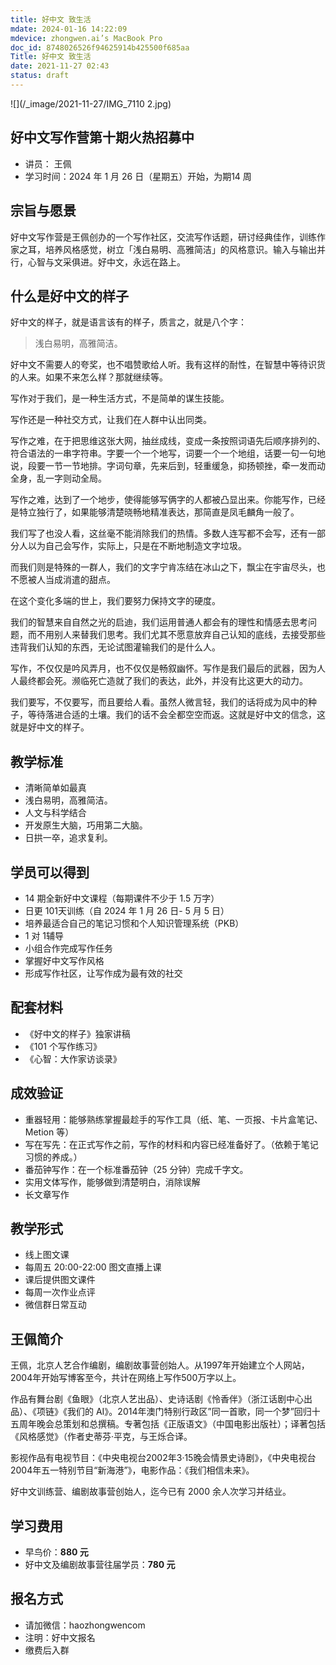 ```yaml
---
title: 好中文 致生活
mdate: 2024-01-16 14:22:09
mdevice: zhongwen.ai’s MacBook Pro
doc_id: 8748026526f94625914b425500f685aa
Title: 好中文 致生活
date: 2021-11-27 02:43
status: draft
---
```


![](/_image/2021-11-27/IMG_7110 2.jpg)

## 好中文写作营第十期火热招募中

- 讲员： 王佩
- 学习时间：2024 年 1 月 26 日（星期五）开始，为期14 周

## 宗旨与愿景

好中文写作营是王佩创办的一个写作社区，交流写作话题，研讨经典佳作，训练作家之耳，培养风格感觉，树立「浅白易明、高雅简洁」的风格意识。输入与输出并行，心智与文采俱进。好中文，永远在路上。

## 什么是好中文的样子

好中文的样子，就是语言该有的样子，质言之，就是八个字：

> 浅白易明，高雅简洁。

好中文不需要人的夸奖，也不唱赞歌给人听。我有这样的耐性，在智慧中等待识货的人来。如果不来怎么样？那就继续等。

写作对于我们，是一种生活方式，不是简单的谋生技能。

写作还是一种社交方式，让我们在人群中认出同类。

写作之难，在于把思维这张大网，抽丝成线，变成一条按照词语先后顺序排列的、符合语法的一串字符串。字要一个一个地写，词要一个一个地组，话要一句一句地说，段要一节一节地排。字词句章，先来后到，轻重缓急，抑扬顿挫，牵一发而动全身，乱一字则动全局。

写作之难，达到了一个地步，使得能够写俩字的人都被凸显出来。你能写作，已经是特立独行了，如果能够清楚晓畅地精准表达，那简直是凤毛麟角一般了。

我们写了也没人看，这丝毫不能消除我们的热情。多数人连写都不会写，还有一部分人以为自己会写作，实际上，只是在不断地制造文字垃圾。

而我们则是特殊的一群人，我们的文字宁肯冻结在冰山之下，飘尘在宇宙尽头，也不愿被人当成消遣的甜点。

在这个变化多端的世上，我们要努力保持文字的硬度。

我们的智慧来自自然之光的启迪，我们运用普通人都会有的理性和情感去思考问题，而不用别人来替我们思考。我们尤其不愿意放弃自己认知的底线，去接受那些违背我们认知的东西，无论试图灌输我们的是什么人。

写作，不仅仅是吟风弄月，也不仅仅是畅叙幽怀。写作是我们最后的武器，因为人人最终都会死。濒临死亡造就了我们的表达，此外，并没有比这更大的动力。

我们要写，不仅要写，而且要给人看。虽然人微言轻，我们的话将成为风中的种子，等待落进合适的土壤。我们的话不会全都空空而返。这就是好中文的信念，这就是好中文的样子。

## 教学标准

- 清晰简单如最真
- 浅白易明，高雅简洁。
- 人文与科学结合
- 开发原生大脑，巧用第二大脑。
- 日拱一卒，追求复利。

## 学员可以得到

- 14 期全新好中文课程（每期课件不少于 1.5 万字）
- 日更 101天训练（自 2024 年 1 月 26 日- 5 月 5 日）
- 培养最适合自己的笔记习惯和个人知识管理系统（PKB）
- 1 对 1辅导
- 小组合作完成写作任务
- 掌握好中文写作风格
- 形成写作社区，让写作成为最有效的社交

## 配套材料

- 《好中文的样子》独家讲稿
- 《101 个写作练习》
- 《心智：大作家访谈录》

## 成效验证

- 重器轻用：能够熟练掌握最趁手的写作工具（纸、笔、一页报、卡片盒笔记、Metion 等）
- 写在写先：在正式写作之前，写作的材料和内容已经准备好了。（依赖于笔记习惯的养成。）
- 番茄钟写作：在一个标准番茄钟（25 分钟）完成千字文。
- 实用文体写作，能够做到清楚明白，消除误解
- 长文章写作

## 教学形式

- 线上图文课
- 每周五 20:00-22:00 图文直播上课
- 课后提供图文课件
- 每周一次作业点评
- 微信群日常互动

## 王佩简介

王佩，北京人艺合作编剧，编剧故事营创始人。从1997年开始建立个人网站，2004年开始写博客至今，共计在网络上写作500万字以上。

作品有舞台剧《鱼眼》（北京人艺出品）、史诗话剧《怜香伴》（浙江话剧中心出品）、《项链》《我们的 AI》。2014年澳门特别行政区”同一首歌，同一个梦”回归十五周年晚会总策划和总撰稿。专著包括《正版语文》（中国电影出版社）；译著包括《风格感觉》（作者史蒂芬·平克，与王烁合译。

影视作品有电视节目：《中央电视台2002年3·15晚会情景史诗剧》，《中央电视台2004年五一特别节目“新海港”》，电影作品：《我们相信未来》。

好中文训练营、编剧故事营创始人，迄今已有 2000 余人次学习并结业。

## 学习费用

- 早鸟价：**880 元**
- 好中文及编剧故事营往届学员：**780 元**

## 报名方式

- 请加微信：haozhongwencom
- 注明：好中文报名
- 缴费后入群